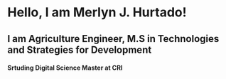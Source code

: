 # Hello, I am  **Merlyn J. Hurtado**! 
## I am Agriculture Engineer, M.S in Technologies and Strategies for Development 
#### Srtuding Digital Science Master at CRI 

